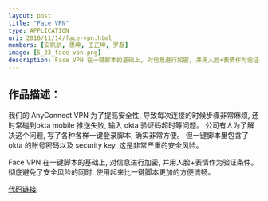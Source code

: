 ```yaml
---
layout: post
title: "Face VPN"
type: APPLICATION
uri: 2016/11/14/face-vpn.html
members: [安凯航, 惠坤, 王正坤, 罗磊]
image: [5_23_face vpn.png]
description: Face VPN 在一键脚本的基础上, 对信息进行加密, 并用人脸+表情作为验证条件。彻底避免了安全风险的同时, 使用起来比一键脚本更加的方便流畅。
---
```

<h2>作品描述：</h2>

我们的 AnyConnect VPN 为了提高安全性, 导致每次连接的时候步骤非常麻烦, 还时常碰到okta mobile 推送失败, 输入 okta 验证码超时等问题。
公司有人为了解决这个问题, 写了各种各样一键登录脚本, 确实非常方便。
但一键脚本里包含了 okta 的账号密码以及 security key, 这是非常严重的安全风险。

Face VPN 在一键脚本的基础上, 对信息进行加密, 并用人脸+表情作为验证条件。彻底避免了安全风险的同时, 使用起来比一键脚本更加的方便流畅。

[代码链接][CodeBase]

[CodeBase]: https://git.thoughtworks.net/newbie/face_vpn.git
